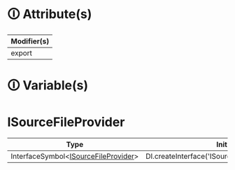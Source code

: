 # &#128712; Attribute(s)

| Modifier(s)                            |
|----------------------------------------|
| export |

# &#128712; Variable(s)

# ISourceFileProvider

| Type                        | Initializer                       |
|-----------------------------|-----------------------------------|
| InterfaceSymbol&lt;[ISourceFileProvider](https://hamedfathi.gitbook.io/aurelia-2-doc-api/aot/vm/variable/agent/isourcefileprovider)&gt; | DI.createInterface<ISourceFileProvider>('ISourceFileProvider').noDefault() |
